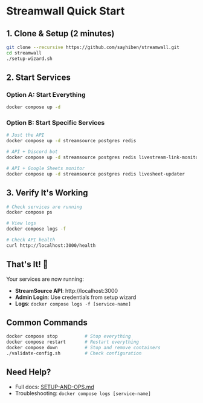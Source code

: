 # Streamwall Quick Start

## 1. Clone & Setup (2 minutes)
```bash
git clone --recursive https://github.com/sayhiben/streamwall.git
cd streamwall
./setup-wizard.sh
```

## 2. Start Services

### Option A: Start Everything
```bash
docker compose up -d
```

### Option B: Start Specific Services
```bash
# Just the API
docker compose up -d streamsource postgres redis

# API + Discord bot
docker compose up -d streamsource postgres redis livestream-link-monitor

# API + Google Sheets monitor
docker compose up -d streamsource postgres redis livesheet-updater
```

## 3. Verify It's Working
```bash
# Check services are running
docker compose ps

# View logs
docker compose logs -f

# Check API health
curl http://localhost:3000/health
```

## That's It! 🎉

Your services are now running:
- **StreamSource API**: http://localhost:3000
- **Admin Login**: Use credentials from setup wizard
- **Logs**: `docker compose logs -f [service-name]`

## Common Commands
```bash
docker compose stop          # Stop everything
docker compose restart       # Restart everything
docker compose down          # Stop and remove containers
./validate-config.sh         # Check configuration
```

## Need Help?
- Full docs: [SETUP-AND-OPS.md](SETUP-AND-OPS.md)
- Troubleshooting: `docker compose logs [service-name]`